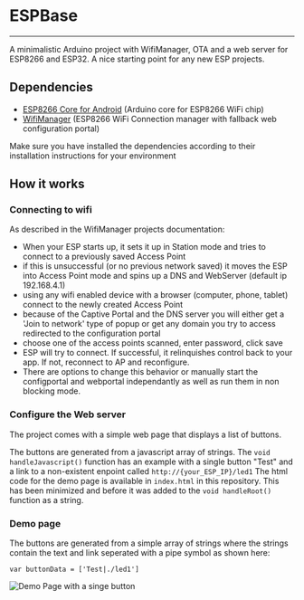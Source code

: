 # ESPBase
---

A minimalistic Arduino project with WifiManager, OTA and a web server for ESP8266 and ESP32. A nice starting point for any new ESP projects.

## Dependencies
- [ESP8266 Core for Android](https://github.com/esp8266/Arduino) (Arduino core for ESP8266 WiFi chip)
- [WifiManager](https://github.com/tzapu/WiFiManager) (ESP8266 WiFi Connection manager with fallback web configuration portal)

Make sure you have installed the dependencies according to their installation instructions for your environment


## How it works

### Connecting to wifi
As described in the WifiManager projects documentation:

- When your ESP starts up, it sets it up in Station mode and tries to connect to a previously saved Access Point
- if this is unsuccessful (or no previous network saved) it moves the ESP into Access Point mode and spins up a DNS and WebServer (default ip 192.168.4.1)
- using any wifi enabled device with a browser (computer, phone, tablet) connect to the newly created Access Point
- because of the Captive Portal and the DNS server you will either get a 'Join to network' type of popup or get any domain you try to access redirected to the configuration portal
- choose one of the access points scanned, enter password, click save
- ESP will try to connect. If successful, it relinquishes control back to your app. If not, reconnect to AP and reconfigure.
- There are options to change this behavior or manually start the configportal and webportal independantly as well as run them in non blocking mode.


### Configure the Web server
The project comes with a simple web page that displays a list of buttons.

The buttons are generated from a javascript array of strings.
The `void handleJavascript()` function has an example with a single button "Test" and a link to a non-existent enpoint called `http://{your_ESP_IP}/led1`
The html code for the demo page is available in `index.html` in this repository.
This has been minimized and before it was added to the `void handleRoot()` function as a string.

### Demo page
The buttons are generated from a simple array of strings where the strings contain the text and link seperated with a pipe symbol as shown here:
```
var buttonData = ['Test|./led1']
``` 

![Demo Page with a singe button](https://i.imgur.com/Unsgcz8.png)
